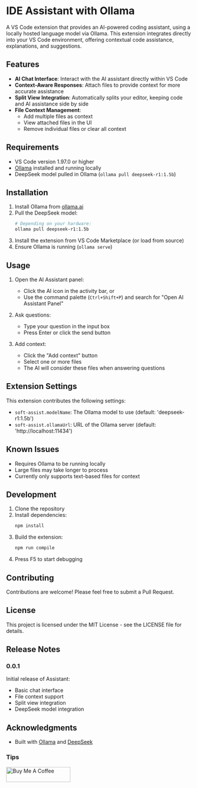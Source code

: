 # IDE Assistant with Ollama

A VS Code extension that provides an AI-powered coding assistant, using a locally hosted language model via Ollama. This extension integrates directly into your VS Code environment, offering contextual code assistance, explanations, and suggestions.

## Features

- **AI Chat Interface**: Interact with the AI assistant directly within VS Code
- **Context-Aware Responses**: Attach files to provide context for more accurate assistance
- **Split View Integration**: Automatically splits your editor, keeping code and AI assistance side by side
- **File Context Management**: 
  - Add multiple files as context
  - View attached files in the UI
  - Remove individual files or clear all context

## Requirements

- VS Code version 1.97.0 or higher
- [Ollama](https://ollama.ai/) installed and running locally
- DeepSeek model pulled in Ollama (`ollama pull deepseek-r1:1.5b`)

## Installation

1. Install Ollama from [ollama.ai](https://ollama.ai)
2. Pull the DeepSeek model:
   ```bash
   # Depending on your hardware:
   ollama pull deepseek-r1:1.5b
   ```
3. Install the extension from VS Code Marketplace (or load from source)
4. Ensure Ollama is running (`ollama serve`)

## Usage

1. Open the AI Assistant panel:
   - Click the AI icon in the activity bar, or
   - Use the command palette (`Ctrl+Shift+P`) and search for "Open AI Assistant Panel"

2. Ask questions:
   - Type your question in the input box
   - Press Enter or click the send button

3. Add context:
   - Click the "Add context" button
   - Select one or more files
   - The AI will consider these files when answering questions

## Extension Settings

This extension contributes the following settings:

* `soft-assist.modelName`: The Ollama model to use (default: 'deepseek-r1:1.5b')
* `soft-assist.ollamaUrl`: URL of the Ollama server (default: 'http://localhost:11434')

## Known Issues

- Requires Ollama to be running locally
- Large files may take longer to process
- Currently only supports text-based files for context

## Development

1. Clone the repository
2. Install dependencies:
   ```bash
   npm install
   ```
3. Build the extension:
   ```bash
   npm run compile
   ```
4. Press F5 to start debugging

## Contributing

Contributions are welcome! Please feel free to submit a Pull Request.

## **License**

This project is licensed under the MIT License - see the LICENSE file for details.

## Release Notes

### 0.0.1

Initial release of Assistant:
- Basic chat interface
- File context support
- Split view integration
- DeepSeek model integration


## Acknowledgments

- Built with [Ollama](https://ollama.ai/) and [DeepSeek](https://deepseek.com/)


### Tips
<a href="https://www.buymeacoffee.com/kalebsofer" target="_blank"><img src="https://cdn.buymeacoffee.com/buttons/default-orange.png" alt="Buy Me A Coffee" height="41" width="174"></a>